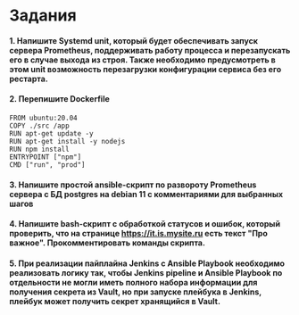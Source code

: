 # Задания
#### 1. Напишите Systemd unit, который будет обеспечивать запуск сервера Prometheus, поддерживать работу процесса и перезапускать его в случае выхода из строя. Также необходимо предусмотреть в этом unit возможность перезагрузки конфигурации сервиса без его рестарта. 

#### 2. Перепишите Dockerfile
```
FROM ubuntu:20.04
COPY ./src /app
RUN apt-get update -y
RUN apt-get install -y nodejs
RUN npm install
ENTRYPOINT ["npm"]
CMD ["run", "prod"]
```

#### 3. Напишите простой ansible-скрипт по развороту Prometheus сервера с БД postgres на debian 11 c комментариями для выбранных шагов

#### 4. Напишите bash-скрипт с обработкой статусов и ошибок, который проверить, что на странице https://it.is.mysite.ru есть текст "Про важное". Прокомментировать команды скрипта.

#### 5. При реализации пайплайна Jenkins с Ansible Playbook необходимо реализовать логику так, чтобы Jenkins pipeline и Ansible Playbook по отдельности не могли иметь полного набора информации для получения секрета из Vault, но при запуске плейбука в Jenkins, плейбук может получить секрет хранящийся в Vault.